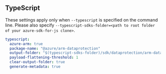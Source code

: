 ## TypeScript

These settings apply only when `--typescript` is specified on the command line.
Please also specify `--typescript-sdks-folder=<path to root folder of your azure-sdk-for-js clone>`.

``` yaml $(typescript)
typescript:
  azure-arm: true
  package-name: "@azure/arm-dataprotection"
  output-folder: "$(typescript-sdks-folder)/sdk/dataprotection/arm-dataprotection"
  payload-flattening-threshold: 1
  clear-output-folder: true
  generate-metadata: true
```
